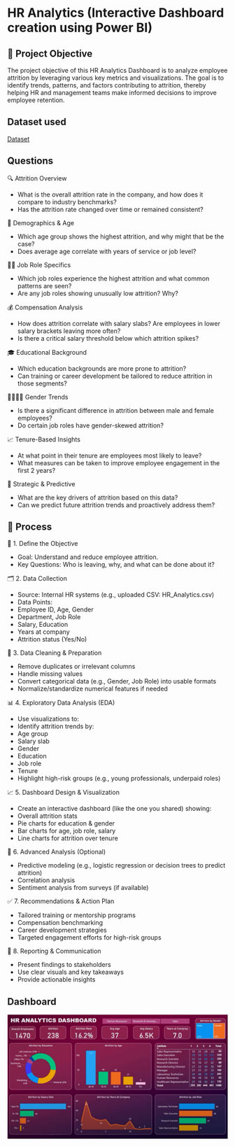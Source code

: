 # HR Analytics (Interactive Dashboard creation using Power BI)

## 🎯 Project Objective
The project objective of this HR Analytics Dashboard is to analyze employee attrition by leveraging various key metrics and visualizations. The goal is to identify trends, patterns, and factors contributing to attrition, thereby helping HR and management teams make informed decisions to improve employee retention.

## Dataset used
<a href="https://github.com/Nikhil-29-11/Task-4-Data-Analysis-Dasboard-Power-BI/blob/main/HR_Analytics.csv">Dataset</a>

## Questions
🔍 Attrition Overview
- What is the overall attrition rate in the company, and how does it compare to industry benchmarks?
- Has the attrition rate changed over time or remained consistent?

👥 Demographics & Age
- Which age group shows the highest attrition, and why might that be the case?
- Does average age correlate with years of service or job level?

👨‍🔬 Job Role Specifics
- Which job roles experience the highest attrition and what common patterns are seen?
- Are any job roles showing unusually low attrition? Why?

💰 Compensation Analysis
- How does attrition correlate with salary slabs? Are employees in lower salary brackets leaving more often?
- Is there a critical salary threshold below which attrition spikes?

🎓 Educational Background
- Which education backgrounds are more prone to attrition?
- Can training or career development be tailored to reduce attrition in those segments?

👨‍👩‍👧‍👦 Gender Trends
- Is there a significant difference in attrition between male and female employees?
- Do certain job roles have gender-skewed attrition?

📈 Tenure-Based Insights
- At what point in their tenure are employees most likely to leave?
- What measures can be taken to improve employee engagement in the first 2 years?

🧩 Strategic & Predictive
- What are the key drivers of attrition based on this data?
- Can we predict future attrition trends and proactively address them?

## 🔄 Process 
🔧 1. Define the Objective
- Goal: Understand and reduce employee attrition.
- Key Questions: Who is leaving, why, and what can be done about it?

🗂️ 2. Data Collection
- Source: Internal HR systems (e.g., uploaded CSV: HR_Analytics.csv)
- Data Points:
- Employee ID, Age, Gender
- Department, Job Role
- Salary, Education
- Years at company
- Attrition status (Yes/No)

🧹 3. Data Cleaning & Preparation
- Remove duplicates or irrelevant columns
- Handle missing values
- Convert categorical data (e.g., Gender, Job Role) into usable formats
- Normalize/standardize numerical features if needed

📊 4. Exploratory Data Analysis (EDA)
- Use visualizations to:
- Identify attrition trends by:
- Age group
- Salary slab
- Gender
- Education
- Job role
- Tenure
- Highlight high-risk groups (e.g., young professionals, underpaid roles)

📈 5. Dashboard Design & Visualization
- Create an interactive dashboard (like the one you shared) showing:
- Overall attrition stats
- Pie charts for education & gender
- Bar charts for age, job role, salary
- Line charts for attrition over tenure

🤖 6. Advanced Analysis (Optional)
- Predictive modeling (e.g., logistic regression or decision trees to predict attrition)
- Correlation analysis
- Sentiment analysis from surveys (if available)

✅ 7. Recommendations & Action Plan
- Tailored training or mentorship programs
- Compensation benchmarking
- Career development strategies
- Targeted engagement efforts for high-risk groups

📢 8. Reporting & Communication
- Present findings to stakeholders
- Use clear visuals and key takeaways
- Provide actionable insights

## Dashboard

![HR Analytics ](https://github.com/Nikhil-29-11/Task-4-Data-Analysis-Dasboard-Power-BI/blob/main/%7BAA86DD0C-994A-4F35-A934-DD12363C7018%7D.png)
